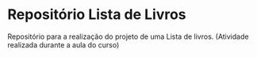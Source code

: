 # Repositório Lista de Livros

Repositório para a realização do projeto de uma Lista de livros.
(Atividade realizada durante a aula do curso)
